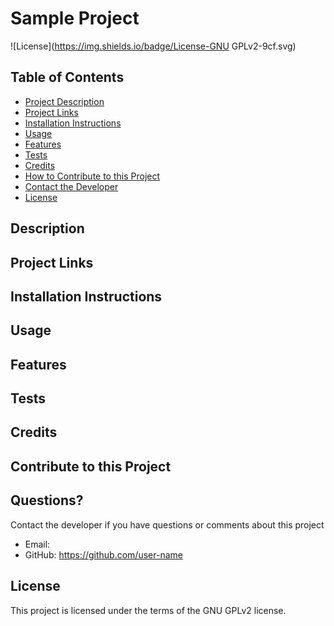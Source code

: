 
  # Sample Project

  ![License](https://img.shields.io/badge/License-GNU GPLv2-9cf.svg)

  ## Table of Contents
  * [Project Description](#description)
  * [Project Links](#link)
  * [Installation Instructions](#installation)
  * [Usage](#usage)
  * [Features](#features)
  * [Tests](#tests)
  * [Credits](#credits)
  * [How to Contribute to this Project](#contribute)
  * [Contact the Developer](#contact)
  * [License](#license) 

  ## Description
  

  ## Project Links
  

  ## Installation Instructions
  

  ## Usage
  

  ## Features
  

  ## Tests
  

  ## Credits
  

  ## Contribute to this Project
  

  ## Questions?
  Contact the developer if you have questions or comments about this project
  * Email: <email-address>
  * GitHub: <https://github.com/user-name>

  ## License
  This project is licensed under the terms of the GNU GPLv2 license.  
 
